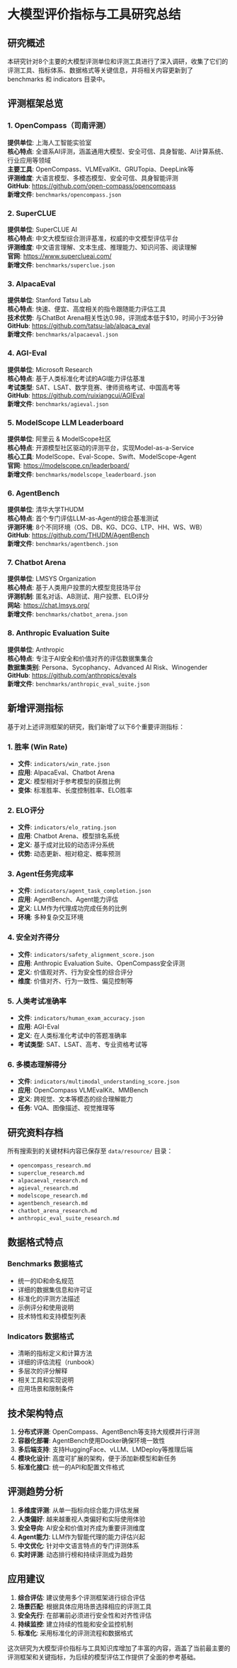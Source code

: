 # 大模型评价指标与工具研究总结

## 研究概述

本研究针对8个主要的大模型评测单位和评测工具进行了深入调研，收集了它们的评测工具、指标体系、数据格式等关键信息，并将相关内容更新到了 benchmarks 和 indicators 目录中。

## 评测框架总览

### 1. OpenCompass（司南评测）
**提供单位**: 上海人工智能实验室  
**核心特点**: 全谱系AI评测，涵盖通用大模型、安全可信、具身智能、AI计算系统、行业应用等领域  
**主要工具**: OpenCompass、VLMEvalKit、GRUTopia、DeepLink等  
**评测维度**: 大语言模型、多模态模型、安全可信、具身智能评测  
**GitHub**: https://github.com/open-compass/opencompass  
**新增文件**: `benchmarks/opencompass.json`

### 2. SuperCLUE
**提供单位**: SuperCLUE AI  
**核心特点**: 中文大模型综合测评基准，权威的中文模型评估平台  
**评测维度**: 中文语言理解、文本生成、推理能力、知识问答、阅读理解  
**官网**: https://www.superclueai.com/  
**新增文件**: `benchmarks/superclue.json`

### 3. AlpacaEval
**提供单位**: Stanford Tatsu Lab  
**核心特点**: 快速、便宜、高度相关的指令跟随能力评估工具  
**技术优势**: 与ChatBot Arena相关性达0.98，评测成本低于$10，时间小于3分钟  
**GitHub**: https://github.com/tatsu-lab/alpaca_eval  
**新增文件**: `benchmarks/alpacaeval.json`

### 4. AGI-Eval
**提供单位**: Microsoft Research  
**核心特点**: 基于人类标准化考试的AGI能力评估基准  
**考试类型**: SAT、LSAT、数学竞赛、律师资格考试、中国高考等  
**GitHub**: https://github.com/ruixiangcui/AGIEval  
**新增文件**: `benchmarks/agieval.json`

### 5. ModelScope LLM Leaderboard
**提供单位**: 阿里云 & ModelScope社区  
**核心特点**: 开源模型社区驱动的评测平台，实现Model-as-a-Service  
**核心工具**: ModelScope、Eval-Scope、Swift、ModelScope-Agent  
**官网**: https://modelscope.cn/leaderboard/  
**新增文件**: `benchmarks/modelscope_leaderboard.json`

### 6. AgentBench
**提供单位**: 清华大学THUDM  
**核心特点**: 首个专门评估LLM-as-Agent的综合基准测试  
**评测环境**: 8个不同环境（OS、DB、KG、DCG、LTP、HH、WS、WB）  
**GitHub**: https://github.com/THUDM/AgentBench  
**新增文件**: `benchmarks/agentbench.json`

### 7. Chatbot Arena
**提供单位**: LMSYS Organization  
**核心特点**: 基于人类用户投票的大模型竞技场平台  
**评测机制**: 匿名对话、AB测试、用户投票、ELO评分  
**网站**: https://chat.lmsys.org/  
**新增文件**: `benchmarks/chatbot_arena.json`

### 8. Anthropic Evaluation Suite
**提供单位**: Anthropic  
**核心特点**: 专注于AI安全和价值对齐的评估数据集集合  
**数据集类别**: Persona、Sycophancy、Advanced AI Risk、Winogender  
**GitHub**: https://github.com/anthropics/evals  
**新增文件**: `benchmarks/anthropic_eval_suite.json`

## 新增评测指标

基于对上述评测框架的研究，我们新增了以下6个重要评测指标：

### 1. 胜率 (Win Rate)
- **文件**: `indicators/win_rate.json`
- **应用**: AlpacaEval、Chatbot Arena
- **定义**: 模型相对于参考模型的获胜比例
- **变体**: 标准胜率、长度控制胜率、ELO胜率

### 2. ELO评分
- **文件**: `indicators/elo_rating.json`
- **应用**: Chatbot Arena、模型排名系统
- **定义**: 基于成对比较的动态评分系统
- **优势**: 动态更新、相对稳定、概率预测

### 3. Agent任务完成率
- **文件**: `indicators/agent_task_completion.json`
- **应用**: AgentBench、Agent能力评估
- **定义**: LLM作为代理成功完成任务的比例
- **环境**: 多种复杂交互环境

### 4. 安全对齐得分
- **文件**: `indicators/safety_alignment_score.json`
- **应用**: Anthropic Evaluation Suite、OpenCompass安全评测
- **定义**: 价值观对齐、行为安全性的综合评分
- **维度**: 价值对齐、行为一致性、偏见控制等

### 5. 人类考试准确率
- **文件**: `indicators/human_exam_accuracy.json`
- **应用**: AGI-Eval
- **定义**: 在人类标准化考试中的答题准确率
- **考试类型**: SAT、LSAT、高考、专业资格考试等

### 6. 多模态理解得分
- **文件**: `indicators/multimodal_understanding_score.json`
- **应用**: OpenCompass VLMEvalKit、MMBench
- **定义**: 跨视觉、文本等模态的综合理解能力
- **任务**: VQA、图像描述、视觉推理等

## 研究资料存档

所有搜索到的关键材料内容已保存至 `data/resource/` 目录：
- `opencompass_research.md`
- `superclue_research.md`
- `alpacaeval_research.md`
- `agieval_research.md`
- `modelscope_research.md`
- `agentbench_research.md`
- `chatbot_arena_research.md`
- `anthropic_eval_suite_research.md`

## 数据格式特点

### Benchmarks 数据格式
- 统一的ID和命名规范
- 详细的数据集信息和许可证
- 标准化的评测方法描述
- 示例评分和使用说明
- 技术特性和支持模型列表

### Indicators 数据格式
- 清晰的指标定义和计算方法
- 详细的评估流程（runbook）
- 多层次的评分解释
- 相关工具和实现说明
- 应用场景和限制条件

## 技术架构特点

1. **分布式评测**: OpenCompass、AgentBench等支持大规模并行评测
2. **容器化部署**: AgentBench使用Docker确保环境一致性  
3. **多后端支持**: 支持HuggingFace、vLLM、LMDeploy等推理后端
4. **模块化设计**: 高度可扩展的架构，便于添加新模型和新任务
5. **标准化接口**: 统一的API和配置文件格式

## 评测趋势分析

1. **多维度评测**: 从单一指标向综合能力评估发展
2. **人类偏好**: 越来越重视人类偏好和实际使用体验
3. **安全导向**: AI安全和价值对齐成为重要评测维度
4. **Agent能力**: LLM作为智能代理的能力评估兴起
5. **中文优化**: 针对中文语言特点的专门评测体系
6. **实时评测**: 动态排行榜和持续评测成为趋势

## 应用建议

1. **综合评估**: 建议使用多个评测框架进行综合评估
2. **场景匹配**: 根据具体应用场景选择相应的评测工具
3. **安全先行**: 在部署前必须进行安全性和对齐性评估
4. **持续监控**: 建立持续的性能和安全监控机制
5. **标准化**: 采用标准化的评测流程和数据格式

这次研究为大模型评价指标与工具知识库增加了丰富的内容，涵盖了当前最主要的评测框架和关键指标，为后续的模型评估工作提供了全面的参考基础。
